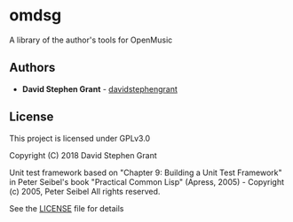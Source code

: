 # omdsg

A library of the author's tools for OpenMusic

## Authors

* **David Stephen Grant** - [davidstephengrant](https://github.com/davidstephengrant)

## License

This project is licensed under GPLv3.0

Copyright (C) 2018  David Stephen Grant

Unit test framework based on "Chapter 9: Building a Unit Test Framework" in Peter Seibel's book "Practical Common Lisp" (Apress, 2005) - Copyright (c) 2005, Peter Seibel All rights reserved.

See the [LICENSE](LICENSE) file for details
